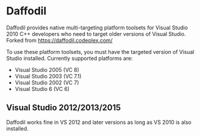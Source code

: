# Daffodil
Daffodil provides native multi-targeting platform toolsets for Visual 
Studio 2010 C++ developers who need to target older versions of Visual 
Studio. Forked from https://daffodil.codeplex.com/

To use these platform toolsets, you must have the targeted version of 
Visual Studio installed. Currently supported platforms are:
- Visual Studio 2005 (VC 8)
- Visual Studio 2003 (VC 7.1)
- Visual Studio 2002 (VC 7)
- Visual Studio 6 (VC 6)

## Visual Studio 2012/2013/2015
Daffodil works fine in VS 2012 and later versions as long as VS 2010 is also installed.
